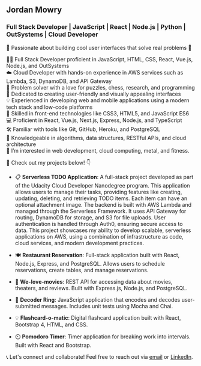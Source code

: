 ## Jordan Mowry
### Full Stack Developer | JavaScript | React | Node.js | Python | OutSystems | Cloud Developer

🌟 Passionate about building cool user interfaces that solve real problems 🚀

👨‍💻 Full Stack Developer proficient in JavaScript, HTML, CSS, React, Vue.js, Node.js, and OutSystems  
☁️ Cloud Developer with hands-on experience in AWS services such as Lambda, S3, DynamoDB, and API Gateway  
🧩 Problem solver with a love for puzzles, chess, research, and programming  
🎨 Dedicated to creating user-friendly and visually appealing interfaces  
💡 Experienced in developing web and mobile applications using a modern tech stack and low-code platforms  
🔧 Skilled in front-end technologies like CSS3, HTML5, and JavaScript ES6  
💻 Proficient in React, Vue.js, Next.js, Express, Node.js, and TypeScript  
🛠️ Familiar with tools like Git, GitHub, Heroku, and PostgreSQL  
🧠 Knowledgeable in algorithms, data structures, RESTful APIs, and cloud architecture  
👀 I’m interested in web development, cloud computing, metal, and fitness.

🚀 Check out my projects below! 👇

- 📋 **Serverless TODO Application**: A full-stack project developed as part of the Udacity Cloud Developer Nanodegree program. This application allows users to manage their tasks, providing features like creating, updating, deleting, and retrieving TODO items. Each item can have an optional attachment image. The backend is built with AWS Lambda and managed through the Serverless Framework. It uses API Gateway for routing, DynamoDB for storage, and S3 for file uploads. User authentication is handled through Auth0, ensuring secure access to data. This project showcases my ability to develop scalable, serverless applications on AWS, using a combination of infrastructure as code, cloud services, and modern development practices.
  
- 🍽️ **Restaurant Reservation**: Full-stack application built with React, Node.js, Express, and PostgreSQL. Allows users to schedule reservations, create tables, and manage reservations.
  
- 🎥 **We-love-movies**: REST API for accessing data about movies, theaters, and reviews. Built with Express.js, Node.js, and PostgreSQL.
  
- 🔑 **Decoder Ring**: JavaScript application that encodes and decodes user-submitted messages. Includes unit tests using Mocha and Chai.
  
- 💡 **Flashcard-o-matic**: Digital flashcard application built with React, Bootstrap 4, HTML, and CSS.
  
- ⏲️ **Pomodoro Timer**: Timer application for breaking work into intervals. Built with React and Bootstrap.

📞 Let's connect and collaborate! Feel free to reach out via [email](mailto:jordan.mowry@gmail.com) or [LinkedIn](https://www.linkedin.com/in/jordan-mowry).
